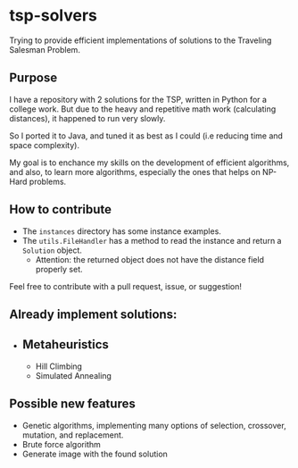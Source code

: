 # tsp-solvers

Trying to provide efficient implementations of solutions
to the Traveling Salesman Problem.

## Purpose
I have a repository with 2 solutions for the TSP, written in Python for a college work.
But due to the heavy and repetitive math work (calculating distances),
it happened to run very slowly.

So I ported it to Java, and tuned it as best as I could
(i.e reducing time and space complexity).

My goal is to enchance my skills on the development of efficient algorithms,
and also, to learn more algorithms, especially the ones that helps
on NP-Hard problems.

## How to contribute
- The `instances` directory has some instance examples.
- The `utils.FileHandler` has a method to read the instance and
return a `Solution` object.
    - Attention: the returned object does not have the distance field properly set.

Feel free to contribute with a pull request, issue, or suggestion!

## Already implement solutions:
- ## Metaheuristics
    - Hill Climbing
    - Simulated Annealing

## Possible new features
- Genetic algorithms, implementing many options of selection, crossover,
mutation, and replacement.
- Brute force algorithm
- Generate image with the found solution